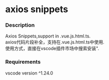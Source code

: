 # axios snippets
### Description
Axios Snippets,support in .vue.js.html.ts.  
axios代码片段补全，支持在.vue.js.html.ts中使用.  
使用方式，直接在vscode插件市场中搜索安装".
### Requirements
vscode version ^1.24.0

